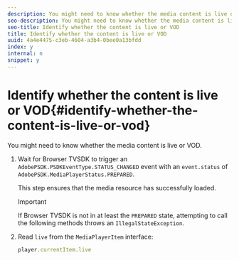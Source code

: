 ```yaml
---
description: You might need to know whether the media content is live or VOD.
seo-description: You might need to know whether the media content is live or VOD.
seo-title: Identify whether the content is live or VOD
title: Identify whether the content is live or VOD
uuid: 4a4e4475-c3eb-4604-a3b4-0bee0a13bfdd
index: y
internal: n
snippet: y
---
```


# Identify whether the content is live or VOD{#identify-whether-the-content-is-live-or-vod}

You might need to know whether the media content is live or VOD.

1. Wait for Browser TVSDK to trigger an `AdobePSDK.PSDKEventType.STATUS_CHANGED` event with an `event.status` of `AdobePSDK.MediaPlayerStatus.PREPARED`.

   This step ensures that the media resource has successfully loaded. 

   >[!IMPORTANT]
   >
   >If Browser TVSDK is not in at least the `PREPARED` state, attempting to call the following methods throws an `IllegalStateException`.

1. Read `live` from the `MediaPlayerItem` interface:

   ```js
   player.currentItem.live
   ```

